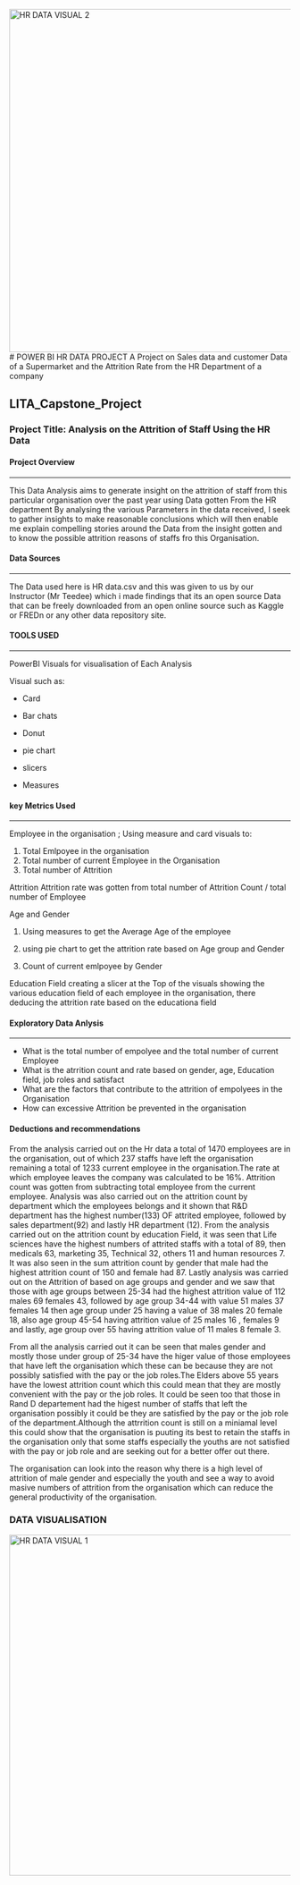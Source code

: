 <img width="614" alt="HR DATA VISUAL 2" src="https://github.com/user-attachments/assets/26c7b05b-f109-440f-ae49-067aa82abb81"># POWER BI HR DATA PROJECT
A Project on  Sales data and customer Data of a Supermarket and the Attrition Rate from the HR Department of a company
## LITA_Capstone_Project

### Project Title: Analysis on the Attrition of Staff Using the HR Data

#### Project Overview
---
This  Data Analysis aims to generate insight on the attrition of staff from this particular organisation over the past year using Data gotten From the HR department
By analysing the various Parameters in the data received, I seek to gather insights to make reasonable conclusions which will then enable me explain compelling
stories around the Data from the insight gotten and to know the possible attrition reasons of staffs fro this Organisation.

#### Data Sources
---
The Data used here is HR data.csv and this was given to us by our Instructor (Mr Teedee) which i made findings that its an open source Data that can be freely
downloaded from an open online source such as Kaggle or FREDn or any other data repository site.

#### TOOLS USED
---
PowerBI Visuals for visualisation of Each Analysis

Visual such as:
- Card
  
- Bar chats

- Donut

- pie chart

- slicers

- Measures

#### key Metrics Used
---
Employee in the organisation ; Using measure and card visuals to:
1. Total Emlpoyee in the organisation
2. Total number of current Employee in the Organisation
3. Total number of Attrition

Attrition
Attrition rate was gotten from total number of Attrition Count / total number of Employee

Age and Gender

1. Using measures to get the Average Age of the employee

2. using pie chart to get the attrition rate based on Age group and Gender

3. Count of current emlpoyee by Gender

Education Field
creating a slicer at the Top of the visuals showing the various education field of each employee in the organisation, there deducing the attrition rate
based on the educationa field
   
#### Exploratory Data Anlysis
---
- What is the total number of empolyee and the total number of current Employee
- What is the atrrition count and rate based on gender, age, Education field, job roles and satisfact
- What are the factors that contribute to the attrition of empolyees in the Organisation
- How can excessive Attrition be prevented in the organisation


#### Deductions and recommendations
From the analysis carried out on the Hr data a total of 1470 employees are in the organisation, out of which 237 staffs have left the organisation remaining a total of
1233 current employee in the organisation.The rate at which employee leaves the company was calculated to be 16%. Attrition count was gotten from subtracting total employee from the current employee.
Analysis was also carried out on the attrition count by department which the employees belongs and it shown that R&D department has the highest number(133) OF attrited employee, followed by sales department(92) and lastly HR department (12).
From the analysis carried out on the attrition count by education Field, it was seen that Life sciences have the highest numbers of attrited staffs with a total of 89,
then medicals 63, marketing 35,  Technical 32, others 11 and human resources 7. It was also seen in the sum attrition count by gender that male had the highest attrition count of 150 and female had 87.
Lastly analysis was carried out on the Attrition of based on age groups and gender and we saw that those with age groups between 25-34 had the highest attrition value of 112 males 69 females 43, followed by age group 34-44 with value 51 males 37 females 14 then age group under 25 having a value of 38 males 20 female 18, also age group 45-54 having attrition value of 25 males 16 , females 9 and lastly, age group over 55 having attrition value of 11 males 8 female 3.

From all the analysis carried out it can be seen that males gender and mostly those under group of 25-34 have the higer value of those employees that have left the organisation which these can be because they are not possibly satisfied with the pay or the job roles.The Elders above 55 years have the lowest attrition count which this could mean that they are mostly convenient with the pay or the job roles. It could be seen too that those in Rand D departement had the higest number of staffs that left the organisation possibly it could be they are satisfied by the pay or the job role of the department.Although the attrrition count is still on a miniamal level this could show that the organisation is puuting its best to retain the staffs in the organisation only that some staffs especially the youths are not satisfied with the pay or job role and are seeking out for a better offer out there.

The organisation can look into the reason why there is a high level of attrition of male gender and especially the youth and see a way to avoid masive numbers of attrition from the organisation which can reduce the general productivity of the organisation.


### DATA VISUALISATION


<img width="610" alt="HR DATA VISUAL 1" src="https://github.com/user-attachments/assets/36bb199c-5163-408c-ab83-bd9cbc09c6fb">






  


  

   





   









